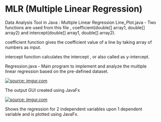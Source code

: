 # MLR (Multiple Linear Regression)
Data Analysis Tool in Java : Multiple Linear Regression
Line_Plot.java - Two functions are used from this file , coefficient(double[] array1, double[] array2) and intercept(double[] array1, double[] array2).

coefficient function gives the coefficient value of a line by taking array of numbers as input.

intercept function calculates the intercept , or also called as y-intercept.

Regression.java - Main program to implement and analyze the multiple linear regression based on the pre-defined dataset.

<a href="https://imgur.com/EvKFcu1"><img src="https://i.imgur.com/EvKFcu1.jpg" title="source: imgur.com" /></a>

The output GUI created using JavaFx

<a href="https://imgur.com/UIFSIuO"><img src="https://i.imgur.com/UIFSIuO.jpg" title="source: imgur.com" /></a>

Shows the regression for 2 independent variables upon 1 dependent variable and is plotted using JavaFx.
